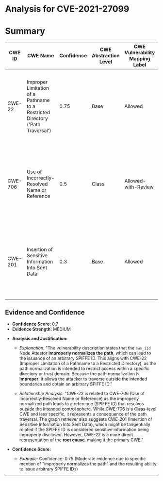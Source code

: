 # Analysis for CVE-2021-27099

# Summary
| CWE ID | CWE Name | Confidence | CWE Abstraction Level | CWE Vulnerability Mapping Label | CWE-Vulnerability Mapping Notes |
|---|---|---|---|---|---|
| CWE-22 | Improper Limitation of a Pathname to a Restricted Directory ('Path Traversal') | 0.75 | Base | Allowed | Primary CWE: The vulnerability involves improper normalization of paths, leading to the potential issuance of arbitrary SPIFFE IDs.|
| CWE-706 | Use of Incorrectly-Resolved Name or Reference | 0.5 | Class | Allowed-with-Review | Secondary Candidate: The reference to a resource (SPIFFE ID) resolves to a resource outside the intended control sphere due to improper path normalization. |
| CWE-201 | Insertion of Sensitive Information Into Sent Data | 0.3 | Base | Allowed | Secondary Candidate: Issuance of an arbitrary SPIFFE ID might be considered sensitive information being sent where it shouldn't be. |

## Evidence and Confidence

*   **Confidence Score:** 0.7
*   **Evidence Strength:** MEDIUM

- **Analysis and Justification:**  
  - *Explanation:* "The vulnerability description states that the `aws_iid` Node Attestor **improperly normalizes the path**, which can lead to the issuance of an arbitrary SPIFFE ID. This aligns with CWE-22 (Improper Limitation of a Pathname to a Restricted Directory), as the path normalization is intended to restrict access within a specific directory or trust domain. Because the path normalization is **improper**, it allows the attacker to traverse outside the intended boundaries and obtain an arbitrary SPIFFE ID."

  - *Relationship Analysis:* "CWE-22 is related to CWE-706 (Use of Incorrectly-Resolved Name or Reference) as the improperly normalized path leads to a reference (SPIFFE ID) that resolves outside the intended control sphere. While CWE-706 is a Class-level CWE and less specific, it represents a consequence of the path traversal. The graph retriever also suggests CWE-201 (Insertion of Sensitive Information Into Sent Data), which might be tangentially related if the SPIFFE ID is considered sensitive information being improperly disclosed. However, CWE-22 is a more direct representation of the **root cause**, making it the primary CWE."

- **Confidence Score:**  
  - *Example:* Confidence: 0.75 (Moderate evidence due to specific mention of "improperly normalizes the path" and the resulting ability to issue arbitrary SPIFFE IDs)

---